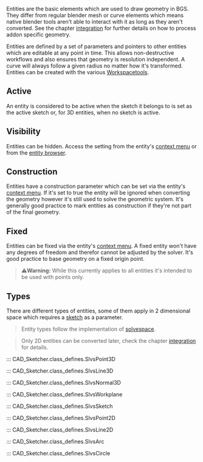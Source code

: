 Entities are the basic elements which are used to draw geometry in BGS. They differ from regular blender mesh or curve elements which means native blender tools aren't able to interact with it as long as they aren't converted. See the chapter [integration](integration.md) for further details on how to process addon specific geometry.

Entities are defined by a set of parameters and pointers to other entities which are editable at any point in time. This allows non-destructive workflows and also ensures that geometry is resolution independent. A curve will always follow a given radius no matter how it's transformed. Entities can be created with the various [Workspacetools](user_interface.md#workspacetools).

<!-- TODO: DOF -->


## Active
An entity is considered to be active when the sketch it belongs to is set as the active
sketch or, for 3D entities, when no sketch is active.

## Visibility
Entities can be hidden. Access the setting from the entity's [context menu](user_interface#context-menu)
or from the [entity browser](user_interface#Entity-Browser).

## Construction
Entities have a construction parameter which can be set via the entity's [context menu](user_interface#context-menu). If it's set to true the entity will be ignored when converting the geometry however it's still used to solve the geometric system. It's generally good practice to mark entities as construction if they're not part of the final geometry.

## Fixed
Entities can be fixed via the entity's [context menu](user_interface#context-menu). A fixed entity won't have any degrees of freedom and therefor cannot be adjusted by the solver. It's good practice to base geometry on a fixed origin point.

> :warning:**Warning:** While this currently applies to all entities it's intended to be used with points only.


## Types
There are different types of entities, some of them apply in 2 dimensional space which requires a [sketch](#CAD_Sketcher.class_defines.SlvsSketch) as a parameter.

>Entity types follow the implementation of [solvespace](https://solvespace.readthedocs.io/en/latest/entities/index.html).

> Only 2D entities can be converted later, check the chapter [integration](integration.md) for details.

::: CAD_Sketcher.class_defines.SlvsPoint3D

::: CAD_Sketcher.class_defines.SlvsLine3D

::: CAD_Sketcher.class_defines.SlvsNormal3D

::: CAD_Sketcher.class_defines.SlvsWorkplane

::: CAD_Sketcher.class_defines.SlvsSketch

::: CAD_Sketcher.class_defines.SlvsPoint2D

::: CAD_Sketcher.class_defines.SlvsLine2D

::: CAD_Sketcher.class_defines.SlvsArc

::: CAD_Sketcher.class_defines.SlvsCircle
